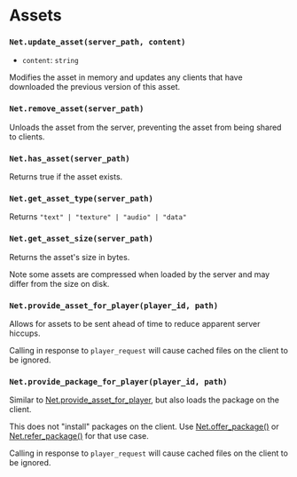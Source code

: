 # Assets

### `Net.update_asset(server_path, content)`

- `content`: `string`

Modifies the asset in memory and updates any clients that have downloaded the previous version of this asset.

### `Net.remove_asset(server_path)`

Unloads the asset from the server, preventing the asset from being shared to clients.

### `Net.has_asset(server_path)`

Returns true if the asset exists.

### `Net.get_asset_type(server_path)`

Returns `"text" | "texture" | "audio" | "data"`

### `Net.get_asset_size(server_path)`

Returns the asset's size in bytes.

Note some assets are compressed when loaded by the server and may differ from the size on disk.

### `Net.provide_asset_for_player(player_id, path)`

Allows for assets to be sent ahead of time to reduce apparent server hiccups.

Calling in response to `player_request` will cause cached files on the client to be ignored.

### `Net.provide_package_for_player(player_id, path)`

Similar to [Net.provide_asset_for_player](#netprovide_asset_for_playerplayer_id-path), but also loads the package on the client.

This does not "install" packages on the client. Use [Net.offer_package()](/server/lua-api/widgets#netoffer_packageplayer_id-package_path) or [Net.refer_package()](/server/lua-api/widgets#netrefer_packageplayer_id-package_id) for that use case.

Calling in response to `player_request` will cause cached files on the client to be ignored.
